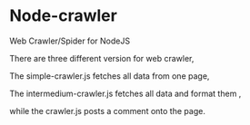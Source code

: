 # Node-crawler
Web Crawler/Spider for NodeJS

There are three different version for web crawler, 

The simple-crawler.js fetches all data from one page,

The intermedium-crawler.js fetches all data and format them ,

while the crawler.js posts a comment onto the page.  
